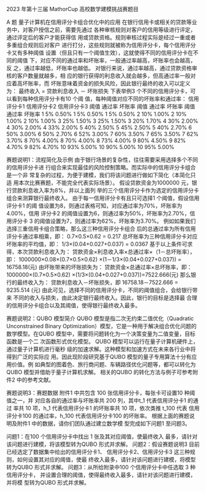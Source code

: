 2023 年第十三届 MathorCup 高校数学建模挑战赛题目 
 
A 题 量子计算机在信用评分卡组合优化中的应用 
在银行信用卡或相关的贷款等业务中，对客户授信之前，需要先通过
各种审核规则对客户的信用等级进行评定，通过评定后的客户才能获得信
用或贷款资格。规则审核过程实际是经过一重或者多重组合规则后对客户
进行打分，这些规则就被称为信用评分卡，每个信用评分卡又有多种阈值
设置（但且只有一个阈值生效），这就使得不同的信用评分卡在不同的阈值
下，对应不同的通过率和坏账率，一般通过率越高，坏账率也会越高，反
之，通过率越低，坏账率也越低。 
对银行来说，通过率越高，通过贷款资格审核的客户数量就越多，相
应的银行获得的利息收入就会越多，但高通过率一般对应着高坏账率，而
坏账意味着资金的损失风险，因此银行最终的收入可以定义为： 
最终收入 = 贷款利息收入 － 坏账损失 
下表举例3 个不同的信用评分卡，可以看到每种信用评分卡有10 个阈
值，每种阈值对应不同的坏账率和通过率： 
信用评分卡1 信用评分卡2 信用评分卡3 
阈值 通过率 坏账率 阈值 通过率 坏账率 阈值 通过率 坏账率 
1 5% 0.50% 1 5% 0.50% 1 5% 0.50% 
2 10% 1.00% 2 10% 1.00% 2 10% 1.00% 
3 25% 1.50% 3 25% 1.50% 3 20% 1.70% 
4 30% 2.00% 4 30% 2.00% 4 33% 2.00% 
5 40% 2.50% 5 45% 2.50% 5 40% 2.70% 
6 50% 3.00% 6 50% 2.70% 6 52% 3.00% 
7 60% 3.50% 7 65% 3.50% 7 62% 3.70% 
8 70% 4.00% 8 70% 4.00% 8 73% 4.00% 
9 80% 4.50% 9 82% 4.70% 9 82% 4.70% 
10 93% 5.00% 10 90% 5.00% 10 95% 5.00% 

赛题说明1：流程简化及示例 
由于银行场景的复杂性，往往需要采用选择多个不同的信用评分卡进
行组合来实现最佳的风险控制策略。而实际中的信用评分卡组合是一个非
常复杂的过程，为便于建模，我们将该问题进行做如下简化（本简化只适
用本次比赛赛题，不能完全代表实际场景）。 
假设贷款资金为1000000 元，银行贷款利息收入率为8%，并以上面列
举的三个信用评分卡作为选定的信用评分卡组合来测算银行最终收入。 
由于每一信用评分卡有且只可选择1 个阈值，假设信用评分卡1 的阈
值设置为8，则通过表格可知，对应通过率为70%，坏账率为4.00%，信用
评分卡2 的阈值设置为6，则通过率为50%，坏账率为2.70%，信用评分卡
3 的阈值设置为7，则通过率为62%，坏账率为3.70%。 
例如如果我们选择三重信用卡组合策略，那么这三种信用评分卡组合
后的总通过率为所有信用评分卡通过率相乘，即： 
0.7×0.5×0.62 = 0.217 
总坏账率为三种信用评分卡对应坏账率的平均值，即： 
1/3×(0.04+0.027+0.037) = 0.0367 
基于以上条件可求得，本次贷款利息收入为： 
贷款资金×利息收入率×总通过率×（1－总坏账率），即： 
1000000×0.08×(0.7×0.5×0.62) ×(1－1/3×(0.04+0.027+0.037)) = 
16758.18(元) 
由坏账带来的坏账损失为： 
贷款资金×总通过率×总坏账率，即： 
1000000×(0.7×0.5×0.62) ×(1/3×(0.04+0.027+0.037))=7522.666(元) 
那么银行的最终收入为： 
贷款利息收入－坏账损失，即 
16758.18－7522.666 = 9235.514 (元) 
由此可见，选择不同的信用评分卡，不同的阈值组合，会给银行带来
不同的收入与损失，由此决定银行最终收入。因此，银行的目标是选择最
合理的信用评分卡组合以及其阈值，使得银行最终收入最多。 

 

赛题说明2：QUBO 模型简介 
QUBO 模型是指二次无约束二值优化（Quadratic Unconstrained Binary 
Optimization）模型，它是一种用于解决组合优化问题的数学模型。在QUBO
模型中，需要将问题转化为一个决策变量为二值变量，目标函数是一个二
次函数形式优化模型。 
QUBO 模型可以运行在量子计算机硬件上，通过量子计算机进行毫秒
级的加速求解。这种模型和加速方式在未来各行业中将得到广泛的实际应
用。因此现阶段研究基于QUBO 模型的量子专用算法十分有应用价值。例
如典型的图着色、旅行商问题、车辆路径优化问题等，都可以转化为QUBO
模型并借助于量子计算机求解。 
相关的QUBO 的转化方法与例子可参考附件2 中的参考文献。 

 

赛题说明3：赛题数据 
附件1 中共包含 100 张信用评分卡，每张卡可设置10 种阈值之一，并
对应各自的通过率与坏账率共 200 列，其中t_1 代表信用评分卡1 的通过
率共 10 项，h_1 代表信用评分卡1 的坏账率共 10 项，依次类推 t_100 代表
信用评分卡100 的通过率，h_100 代表信用评分卡100 的坏账率。 
根据上面的赛题说明及附件1 中的数据，请你们团队通过建立数学模
型完成如下问题1 至问题3。

问题1：在100 个信用评分卡中找出 1 张及其对应阈值，使最终收入
最多，请针对该问题进行建模，将该模型转为QUBO 形式并求解。 
问题2：假设赛题说明3 目前已经选定了数据集中给出的信用评分卡1、
信用评分卡2、信用评分卡3 这三种规则，如何设置其对应的阈值，使最
终收入最多，请针对该问题进行建模，将模型转为QUBO 形式并求解。 
问题3：从所给附录中100 个信用评分卡中任选取 3 种信用评分卡，
并设置合理的阈值，使得最终收入最多，请针对该问题进行建模，并将模
型转为QUBO 形式并求解。 
 
